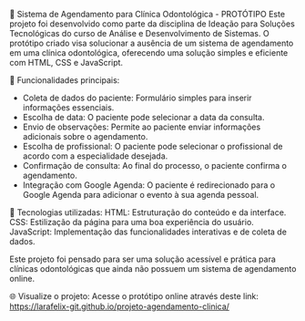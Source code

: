 🦷 Sistema de Agendamento para Clínica Odontológica - PROTÓTIPO
Este projeto foi desenvolvido como parte da disciplina de Ideação para Soluções Tecnológicas do curso de Análise e Desenvolvimento de Sistemas. O protótipo criado visa solucionar a ausência de um sistema de agendamento em uma clínica odontológica, oferecendo uma solução simples e eficiente com HTML, CSS e JavaScript.

🔧 Funcionalidades principais:
- Coleta de dados do paciente: Formulário simples para inserir informações essenciais.
- Escolha de data: O paciente pode selecionar a data da consulta.
- Envio de observações: Permite ao paciente enviar informações adicionais sobre o agendamento.
- Escolha de profissional: O paciente pode selecionar o profissional de acordo com a especialidade desejada.
- Confirmação de consulta: Ao final do processo, o paciente confirma o agendamento.
- Integração com Google Agenda: O paciente é redirecionado para o Google Agenda para adicionar o evento à sua agenda pessoal.

🔧 Tecnologias utilizadas:
HTML: Estruturação do conteúdo e da interface.
CSS: Estilização da página para uma boa experiência do usuário.
JavaScript: Implementação das funcionalidades interativas e de coleta de dados.

Este projeto foi pensado para ser uma solução acessível e prática para clínicas odontológicas que ainda não possuem um sistema de agendamento online.

🌐 Visualize o projeto:
Acesse o protótipo online através deste link:
https://larafelix-git.github.io/projeto-agendamento-clinica/
